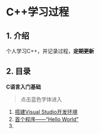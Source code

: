 # **C++学习过程**

## 1. 介绍

个人学习C++，并记录过程，**~~定期更新~~**

## 2. 目录

**C语言入门基础**

> 点击蓝色字体进入

1. [搭建Visual Studio开发环境](https://github.com/GuangYu-yu/Learn-C-language-from-scratch/blob/main/%E7%9B%AE%E5%BD%95%E6%96%87%E4%BB%B6/%E6%90%AD%E5%BB%BAVisual%20Studio%E5%BC%80%E5%8F%91%E7%8E%AF%E5%A2%83.md)
2. [首个程序——“Hello World”](https://)
3. 

